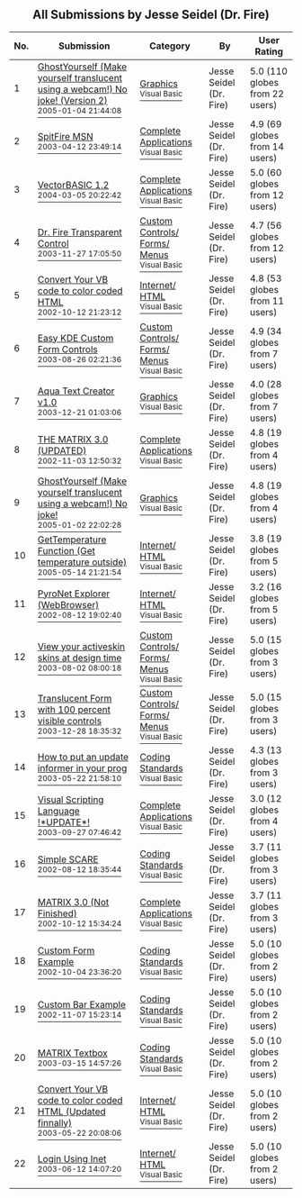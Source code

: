 ﻿<div align="center">

## All Submissions by Jesse Seidel \(Dr\. Fire\)

</div>

No.  | Submission | Category | By   | User Rating
---- | ---------- | -------- | ---- | -----------
1 | [GhostYourself \(Make yourself translucent using a webcam\!\) No joke\! \(Version 2\)<br /><sup>2005-01-04 21:44:08</sup>](https://github.com/Planet-Source-Code/jesse-seidel-dr-fire-ghostyourself-make-yourself-translucent-using-a-webcam-no-joke-versio__1-58115) | [Graphics<br /><sup>Visual Basic</sup>](../ByCategory/graphics__1-46.md) | Jesse Seidel \(Dr\. Fire\) | 5.0 (110 globes from 22 users)
2 | [SpitFire MSN<br /><sup>2003-04-12 23:49:14</sup>](https://github.com/Planet-Source-Code/jesse-seidel-dr-fire-spitfire-msn__1-44707) | [Complete Applications<br /><sup>Visual Basic</sup>](../ByCategory/complete-applications__1-27.md) | Jesse Seidel \(Dr\. Fire\) | 4.9 (69 globes from 14 users)
3 | [VectorBASIC 1\.2<br /><sup>2004-03-05 20:22:42</sup>](https://github.com/Planet-Source-Code/jesse-seidel-dr-fire-vectorbasic-1-2__1-52204) | [Complete Applications<br /><sup>Visual Basic</sup>](../ByCategory/complete-applications__1-27.md) | Jesse Seidel \(Dr\. Fire\) | 5.0 (60 globes from 12 users)
4 | [Dr\. Fire Transparent Control<br /><sup>2003-11-27 17:05:50</sup>](https://github.com/Planet-Source-Code/jesse-seidel-dr-fire-dr-fire-transparent-control__1-50160) | [Custom Controls/ Forms/  Menus<br /><sup>Visual Basic</sup>](../ByCategory/custom-controls-forms-menus__1-4.md) | Jesse Seidel \(Dr\. Fire\) | 4.7 (56 globes from 12 users)
5 | [Convert Your VB code to color coded HTML<br /><sup>2002-10-12 21:23:12</sup>](https://github.com/Planet-Source-Code/jesse-seidel-dr-fire-convert-your-vb-code-to-color-coded-html__1-39773) | [Internet/ HTML<br /><sup>Visual Basic</sup>](../ByCategory/internet-html__1-34.md) | Jesse Seidel \(Dr\. Fire\) | 4.8 (53 globes from 11 users)
6 | [Easy KDE Custom Form Controls<br /><sup>2003-08-26 02:21:36</sup>](https://github.com/Planet-Source-Code/jesse-seidel-dr-fire-easy-kde-custom-form-controls__1-48015) | [Custom Controls/ Forms/  Menus<br /><sup>Visual Basic</sup>](../ByCategory/custom-controls-forms-menus__1-4.md) | Jesse Seidel \(Dr\. Fire\) | 4.9 (34 globes from 7 users)
7 | [Aqua Text Creator v1\.0<br /><sup>2003-12-21 01:03:06</sup>](https://github.com/Planet-Source-Code/jesse-seidel-dr-fire-aqua-text-creator-v1-0__1-50547) | [Graphics<br /><sup>Visual Basic</sup>](../ByCategory/graphics__1-46.md) | Jesse Seidel \(Dr\. Fire\) | 4.0 (28 globes from 7 users)
8 | [THE MATRIX 3\.0 \(UPDATED\)<br /><sup>2002-11-03 12:50:32</sup>](https://github.com/Planet-Source-Code/jesse-seidel-dr-fire-the-matrix-3-0-updated__1-40368) | [Complete Applications<br /><sup>Visual Basic</sup>](../ByCategory/complete-applications__1-27.md) | Jesse Seidel \(Dr\. Fire\) | 4.8 (19 globes from 4 users)
9 | [GhostYourself \(Make yourself translucent using a webcam\!\) No joke\!<br /><sup>2005-01-02 22:02:28</sup>](https://github.com/Planet-Source-Code/jesse-seidel-dr-fire-ghostyourself-make-yourself-translucent-using-a-webcam-no-joke__1-58072) | [Graphics<br /><sup>Visual Basic</sup>](../ByCategory/graphics__1-46.md) | Jesse Seidel \(Dr\. Fire\) | 4.8 (19 globes from 4 users)
10 | [GetTemperature Function \(Get temperature outside\)<br /><sup>2005-05-14 21:21:54</sup>](https://github.com/Planet-Source-Code/jesse-seidel-dr-fire-gettemperature-function-get-temperature-outside__1-60532) | [Internet/ HTML<br /><sup>Visual Basic</sup>](../ByCategory/internet-html__1-34.md) | Jesse Seidel \(Dr\. Fire\) | 3.8 (19 globes from 5 users)
11 | [PyroNet Explorer \(WebBrowser\)<br /><sup>2002-08-12 19:02:40</sup>](https://github.com/Planet-Source-Code/jesse-seidel-dr-fire-pyronet-explorer-webbrowser__1-37892) | [Internet/ HTML<br /><sup>Visual Basic</sup>](../ByCategory/internet-html__1-34.md) | Jesse Seidel \(Dr\. Fire\) | 3.2 (16 globes from 5 users)
12 | [View your activeskin skins at design time<br /><sup>2003-08-02 08:00:18</sup>](https://github.com/Planet-Source-Code/jesse-seidel-dr-fire-view-your-activeskin-skins-at-design-time__1-47350) | [Custom Controls/ Forms/  Menus<br /><sup>Visual Basic</sup>](../ByCategory/custom-controls-forms-menus__1-4.md) | Jesse Seidel \(Dr\. Fire\) | 5.0 (15 globes from 3 users)
13 | [Translucent Form with 100 percent visible controls<br /><sup>2003-12-28 18:35:32</sup>](https://github.com/Planet-Source-Code/jesse-seidel-dr-fire-translucent-form-with-100-percent-visible-controls__1-50640) | [Custom Controls/ Forms/  Menus<br /><sup>Visual Basic</sup>](../ByCategory/custom-controls-forms-menus__1-4.md) | Jesse Seidel \(Dr\. Fire\) | 5.0 (15 globes from 3 users)
14 | [How to put an update informer in your prog<br /><sup>2003-05-22 21:58:10</sup>](https://github.com/Planet-Source-Code/jesse-seidel-dr-fire-how-to-put-an-update-informer-in-your-prog__1-45660) | [Coding Standards<br /><sup>Visual Basic</sup>](../ByCategory/coding-standards__1-43.md) | Jesse Seidel \(Dr\. Fire\) | 4.3 (13 globes from 3 users)
15 | [Visual Scripting Language \!\*UPDATE\*\!<br /><sup>2003-09-27 07:46:42</sup>](https://github.com/Planet-Source-Code/jesse-seidel-dr-fire-visual-scripting-language-update__1-48834) | [Complete Applications<br /><sup>Visual Basic</sup>](../ByCategory/complete-applications__1-27.md) | Jesse Seidel \(Dr\. Fire\) | 3.0 (12 globes from 4 users)
16 | [Simple SCARE<br /><sup>2002-08-12 18:35:44</sup>](https://github.com/Planet-Source-Code/jesse-seidel-dr-fire-simple-scare__1-37890) | [Coding Standards<br /><sup>Visual Basic</sup>](../ByCategory/coding-standards__1-43.md) | Jesse Seidel \(Dr\. Fire\) | 3.7 (11 globes from 3 users)
17 | [MATRIX 3\.0 \(Not Finished\)<br /><sup>2002-10-12 15:34:24</sup>](https://github.com/Planet-Source-Code/jesse-seidel-dr-fire-matrix-3-0-not-finished__1-39770) | [Complete Applications<br /><sup>Visual Basic</sup>](../ByCategory/complete-applications__1-27.md) | Jesse Seidel \(Dr\. Fire\) | 3.7 (11 globes from 3 users)
18 | [Custom Form Example<br /><sup>2002-10-04 23:36:20</sup>](https://github.com/Planet-Source-Code/jesse-seidel-dr-fire-custom-form-example__1-39551) | [Coding Standards<br /><sup>Visual Basic</sup>](../ByCategory/coding-standards__1-43.md) | Jesse Seidel \(Dr\. Fire\) | 5.0 (10 globes from 2 users)
19 | [Custom Bar Example<br /><sup>2002-11-07 15:23:14</sup>](https://github.com/Planet-Source-Code/jesse-seidel-dr-fire-custom-bar-example__1-40503) | [Coding Standards<br /><sup>Visual Basic</sup>](../ByCategory/coding-standards__1-43.md) | Jesse Seidel \(Dr\. Fire\) | 5.0 (10 globes from 2 users)
20 | [MATRIX Textbox<br /><sup>2003-03-15 14:57:26</sup>](https://github.com/Planet-Source-Code/jesse-seidel-dr-fire-matrix-textbox__1-44033) | [Coding Standards<br /><sup>Visual Basic</sup>](../ByCategory/coding-standards__1-43.md) | Jesse Seidel \(Dr\. Fire\) | 5.0 (10 globes from 2 users)
21 | [Convert Your VB code to color coded HTML \(Updated finnally\)<br /><sup>2003-05-22 20:08:06</sup>](https://github.com/Planet-Source-Code/jesse-seidel-dr-fire-convert-your-vb-code-to-color-coded-html-updated-finnally__1-45658) | [Internet/ HTML<br /><sup>Visual Basic</sup>](../ByCategory/internet-html__1-34.md) | Jesse Seidel \(Dr\. Fire\) | 5.0 (10 globes from 2 users)
22 | [Login Using Inet<br /><sup>2003-06-12 14:07:20</sup>](https://github.com/Planet-Source-Code/jesse-seidel-dr-fire-login-using-inet__1-46135) | [Internet/ HTML<br /><sup>Visual Basic</sup>](../ByCategory/internet-html__1-34.md) | Jesse Seidel \(Dr\. Fire\) | 5.0 (10 globes from 2 users)

